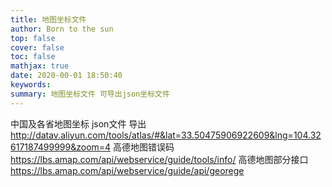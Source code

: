 ```yaml
---
title: 地图坐标文件
author: Born to the sun
top: false
cover: false
toc: false
mathjax: true
date: 2020-00-01 18:50:40
keywords:
summary: 地图坐标文件 可导出json坐标文件
---
```

中国及各省地图坐标 json文件 导出
<http://datav.aliyun.com/tools/atlas/#&lat=33.50475906922609&lng=104.32617187499999&zoom=4>
高德地图错误码
<https://lbs.amap.com/api/webservice/guide/tools/info/>
高德地图部分接口
<https://lbs.amap.com/api/webservice/guide/api/georege>